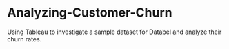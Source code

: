 # Analyzing-Customer-Churn
Using Tableau to investigate a sample dataset for Databel and analyze their churn rates.
